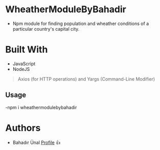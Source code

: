# WheatherModuleByBahadir
- Npm module for finding population and wheather conditions of a particular country's capital city.

# Built With
- JavaScript
- NodeJS
> Axios (for HTTP operations) and Yargs (Command-Line Modifier)

## Usage
-npm i wheathermodulebybahadir

# Authors
- Bahadır Ünal [Profile](https://github.com/ZeroToHero2) 👍
